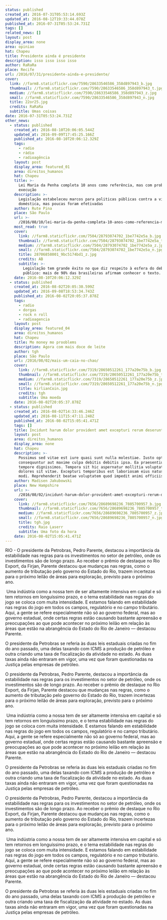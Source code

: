 ```yaml
---
status: published
created_at: 2016-07-31T05:53:14.693Z
updated_at: 2016-08-12T19:33:44.078Z
published_at: 2016-07-31T05:53:24.731Z
tags: []
related_news: []
layout: post
display_area: none
area: opiniao
hat: Chapeu
title: Presidente ainda é presidente
description: isso isso isso isso
author: RaRaRa
place: Recife
url: /2016/07/31/presidente-ainda-e-presidente/
cover:
  link: //farm8.staticflickr.com/7590/28633546586_358d897943_b.jpg
  thumbnail: //farm8.staticflickr.com/7590/28633546586_358d897943_t.jpg
  medium: //farm8.staticflickr.com/7590/28633546586_358d897943_z.jpg
  small: //farm8.staticflickr.com/7590/28633546586_358d897943_n.jpg
  title: 22or25.jpg
  credits: RaRaRa
  subtitle: Umas coisas
date: 2016-07-31T05:53:24.731Z
other_news:
  - status: published
    created_at: 2016-08-10T20:06:05.544Z
    updated_at: 2016-09-09T17:45:25.166Z
    published_at: 2016-08-10T20:06:12.329Z
    tags:
      - radio
      - rádio
      - radioagência
    layout: post
    display_area: featured_01
    area: direitos_humanos
    hat: Chapeu
    title: >-
      Lei Maria da Penha completa 10 anos como referência, mas com problemas de
      execução
    description: >-
      Legislação estabeleceu marcos para politicas públicas contra a violência
      doméstica, mas poucas foram efetivadas
    author: Rute Pina
    place: São Paulo
    url: >-
      /2016/08/10/lei-maria-da-penha-completa-10-anos-como-referencia-mas-com-problemas-de-execucao/
    most_read: true
    cover:
      link: //farm8.staticflickr.com/7504/28793074702_1be7742e5a_b.jpg
      thumbnail: //farm8.staticflickr.com/7504/28793074702_1be7742e5a_t.jpg
      medium: //farm8.staticflickr.com/7504/28793074702_1be7742e5a_z.jpg
      small: //farm8.staticflickr.com/7504/28793074702_1be7742e5a_n.jpg
      title: 28706858001_9bc5174bd1_z.jpg
      credits: AB
      subtitle: >-
        Legislação tem grande êxito no que diz respeito à esfera do debate
        público: mais de 98% das brasileiras afirmam conhecer o texto.
    date: 2016-08-10T20:06:12.329Z
  - status: published
    created_at: 2016-08-02T20:05:30.599Z
    updated_at: 2016-09-08T18:53:34.743Z
    published_at: 2016-08-02T20:05:37.878Z
    tags:
      - radio
      - dorgas
      - rock n roll
      - radioagencia
    layout: post
    display_area: featured_04
    area: direitos_humanos
    hat: Chapeu
    title: Mo money mo prooblems
    description: Agora com mais doce de leite
    author: tgh
    place: São Paulo
    url: /2016/08/02/mais-um-caia-no-chao/
    cover:
      link: //farm8.staticflickr.com/7319/28650512261_177a20e75b_b.jpg
      thumbnail: //farm8.staticflickr.com/7319/28650512261_177a20e75b_t.jpg
      medium: //farm8.staticflickr.com/7319/28650512261_177a20e75b_z.jpg
      small: //farm8.staticflickr.com/7319/28650512261_177a20e75b_n.jpg
      title: kirlianCoin.jpg
      credits: tgh
      subtitle: Uma moeda
    date: 2016-08-02T20:05:37.878Z
  - status: published
    created_at: 2016-08-02T14:33:46.246Z
    updated_at: 2016-08-11T15:47:11.248Z
    published_at: 2016-08-02T15:05:41.471Z
    tags: []
    title: Incidunt harum dolor provident amet excepturi rerum deserunt dicta id.
    layout: post
    area: direitos_humanos
    display_area: none
    hat: Chapeu
    description: >-
      Possimus sed vitae est iure quasi sunt nulla molestiae. Iusto optio
      consequuntur aut maxime culpa debitis debitis ipsa. Ea praesentium nobis a
      tempore dignissimos. Tempora sit hic aspernatur mollitia voluptatem
      dolores sit vitae. Excepturi temporibus est laboriosam eius natus quidem
      modi. Reprehenderit beatae voluptatem quod impedit animi officiis.
    author: Madisen Jakubowski
    place: New Hampshire
    url: >-
      /2016/08/02/incidunt-harum-dolor-provident-amet-excepturi-rerum-deserunt-dicta-id/
    cover:
      link: //farm8.staticflickr.com/7656/28689698236_7805700957_b.jpg
      thumbnail: //farm8.staticflickr.com/7656/28689698236_7805700957_t.jpg
      medium: //farm8.staticflickr.com/7656/28689698236_7805700957_z.jpg
      small: //farm8.staticflickr.com/7656/28689698236_7805700957_n.jpg
      title: tgh.jpg
      credits: Raio Laserr
      subtitle: Uma foto da hora
    date: 2016-08-02T15:05:41.471Z
---
```

<p>RIO - O presidente da Petrobras, Pedro Parente, destacou a import&acirc;ncia da estabilidade nas regras para os investimentos no setor de petr&oacute;leo, onde os investimentos s&atilde;o de longo prazo. Ao receber o pr&ecirc;mio de destaque no Rio Export, da Firjan, Parente destacou que mudan&ccedil;as nas regras, como o aumento de tributa&ccedil;&atilde;o pelo governo do Estado do Rio, trazem incertezas para o pr&oacute;ximo leil&atilde;o de &aacute;reas para explora&ccedil;&atilde;o, previsto para o pr&oacute;ximo ano.</p>

<p>&nbsp;Uma ind&uacute;stria como a nossa tem de ser altamente intensiva em capital e s&oacute; tem retornos em longu&iacute;ssimo prazo, e o tema estabilidade nas regras do jogo se coloca com muita intensidade. E estamos falando em estabilidade nas regras do jogo em todos os campos, regulat&oacute;rio e no campo tribut&aacute;rio. Aqui, a gente se refere especialmente n&atilde;o s&oacute; ao governo federal, mas ao governo estadual, onde certas regras est&atilde;o causando bastante apreens&atilde;o e preocupa&ccedil;&otilde;es ao que pode acontecer no pr&oacute;ximo leil&atilde;o em rela&ccedil;&atilde;o &agrave;s &aacute;reas que est&atilde;o na abrang&ecirc;ncia do Estado do Rio de Janeiro &mdash; destacou Parente.</p>

<p>O presidente da Petrobras se referia &agrave;s duas leis estaduais criadas no fim do ano passado, uma delas taxando com ICMS a produ&ccedil;&atilde;o de petr&oacute;leo e outra criando uma taxa de fiscaliza&ccedil;&atilde;o da atividade no estado. As duas taxas ainda n&atilde;o entraram em vigor, uma vez que foram questionadas na Justi&ccedil;a pelas empresas de petr&oacute;leo.</p>

<p>O presidente da Petrobras, Pedro Parente, destacou a import&acirc;ncia da estabilidade nas regras para os investimentos no setor de petr&oacute;leo, onde os investimentos s&atilde;o de longo prazo. Ao receber o pr&ecirc;mio de destaque no Rio Export, da Firjan, Parente destacou que mudan&ccedil;as nas regras, como o aumento de tributa&ccedil;&atilde;o pelo governo do Estado do Rio, trazem incertezas para o pr&oacute;ximo leil&atilde;o de &aacute;reas para explora&ccedil;&atilde;o, previsto para o pr&oacute;ximo ano.</p>

<p>&nbsp;Uma ind&uacute;stria como a nossa tem de ser altamente intensiva em capital e s&oacute; tem retornos em longu&iacute;ssimo prazo, e o tema estabilidade nas regras do jogo se coloca com muita intensidade. E estamos falando em estabilidade nas regras do jogo em todos os campos, regulat&oacute;rio e no campo tribut&aacute;rio. Aqui, a gente se refere especialmente n&atilde;o s&oacute; ao governo federal, mas ao governo estadual, onde certas regras est&atilde;o causando bastante apreens&atilde;o e preocupa&ccedil;&otilde;es ao que pode acontecer no pr&oacute;ximo leil&atilde;o em rela&ccedil;&atilde;o &agrave;s &aacute;reas que est&atilde;o na abrang&ecirc;ncia do Estado do Rio de Janeiro &mdash; destacou Parente.</p>

<p>O presidente da Petrobras se referia &agrave;s duas leis estaduais criadas no fim do ano passado, uma delas taxando com ICMS a produ&ccedil;&atilde;o de petr&oacute;leo e outra criando uma taxa de fiscaliza&ccedil;&atilde;o da atividade no estado. As duas taxas ainda n&atilde;o entraram em vigor, uma vez que foram questionadas na Justi&ccedil;a pelas empresas de petr&oacute;leo.</p>

<p>O presidente da Petrobras, Pedro Parente, destacou a import&acirc;ncia da estabilidade nas regras para os investimentos no setor de petr&oacute;leo, onde os investimentos s&atilde;o de longo prazo. Ao receber o pr&ecirc;mio de destaque no Rio Export, da Firjan, Parente destacou que mudan&ccedil;as nas regras, como o aumento de tributa&ccedil;&atilde;o pelo governo do Estado do Rio, trazem incertezas para o pr&oacute;ximo leil&atilde;o de &aacute;reas para explora&ccedil;&atilde;o, previsto para o pr&oacute;ximo ano.</p>

<p>&nbsp;Uma ind&uacute;stria como a nossa tem de ser altamente intensiva em capital e s&oacute; tem retornos em longu&iacute;ssimo prazo, e o tema estabilidade nas regras do jogo se coloca com muita intensidade. E estamos falando em estabilidade nas regras do jogo em todos os campos, regulat&oacute;rio e no campo tribut&aacute;rio. Aqui, a gente se refere especialmente n&atilde;o s&oacute; ao governo federal, mas ao governo estadual, onde certas regras est&atilde;o causando bastante apreens&atilde;o e preocupa&ccedil;&otilde;es ao que pode acontecer no pr&oacute;ximo leil&atilde;o em rela&ccedil;&atilde;o &agrave;s &aacute;reas que est&atilde;o na abrang&ecirc;ncia do Estado do Rio de Janeiro &mdash; destacou Parente.</p>

<p>O presidente da Petrobras se referia &agrave;s duas leis estaduais criadas no fim do ano passado, uma delas taxando com ICMS a produ&ccedil;&atilde;o de petr&oacute;leo e outra criando uma taxa de fiscaliza&ccedil;&atilde;o da atividade no estado. As duas taxas ainda n&atilde;o entraram em vigor, uma vez que foram questionadas na Justi&ccedil;a pelas empresas de petr&oacute;leo.</p>

